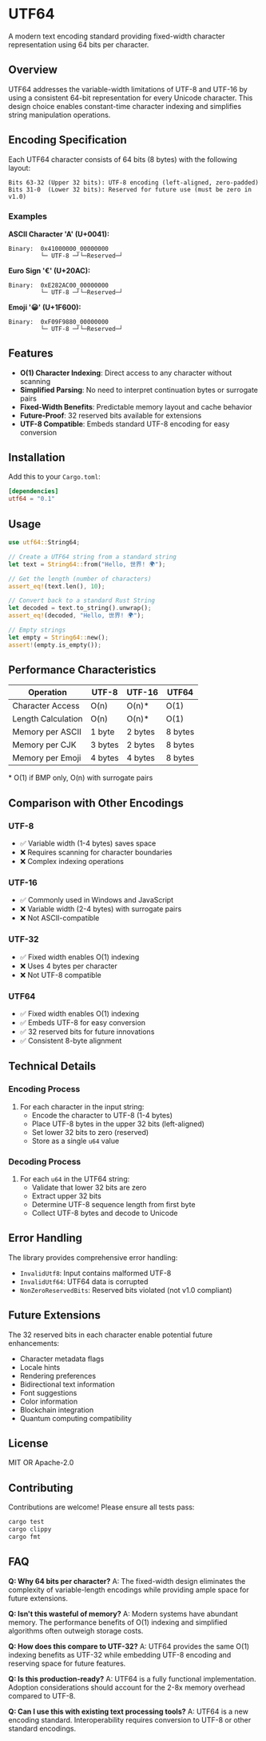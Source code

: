# UTF64

A modern text encoding standard providing fixed-width character representation using 64 bits per character.

## Overview

UTF64 addresses the variable-width limitations of UTF-8 and UTF-16 by using a consistent 64-bit representation for every Unicode character. This design choice enables constant-time character indexing and simplifies string manipulation operations.

## Encoding Specification

Each UTF64 character consists of 64 bits (8 bytes) with the following layout:

```
Bits 63-32 (Upper 32 bits): UTF-8 encoding (left-aligned, zero-padded)
Bits 31-0  (Lower 32 bits): Reserved for future use (must be zero in v1.0)
```

### Examples

**ASCII Character 'A' (U+0041):**

```
Binary:  0x41000000_00000000
         └─ UTF-8 ─┘└─Reserved─┘
```

**Euro Sign '€' (U+20AC):**

```
Binary:  0xE282AC00_00000000
         └─ UTF-8 ─┘└─Reserved─┘
```

**Emoji '😀' (U+1F600):**

```
Binary:  0xF09F9880_00000000
         └─ UTF-8 ─┘└─Reserved─┘
```

## Features

- **O(1) Character Indexing**: Direct access to any character without scanning
- **Simplified Parsing**: No need to interpret continuation bytes or surrogate pairs
- **Fixed-Width Benefits**: Predictable memory layout and cache behavior
- **Future-Proof**: 32 reserved bits available for extensions
- **UTF-8 Compatible**: Embeds standard UTF-8 encoding for easy conversion

## Installation

Add this to your `Cargo.toml`:

```toml
[dependencies]
utf64 = "0.1"
```

## Usage

```rust
use utf64::String64;

// Create a UTF64 string from a standard string
let text = String64::from("Hello, 世界! 🌍");

// Get the length (number of characters)
assert_eq!(text.len(), 10);

// Convert back to a standard Rust String
let decoded = text.to_string().unwrap();
assert_eq!(decoded, "Hello, 世界! 🌍");

// Empty strings
let empty = String64::new();
assert!(empty.is_empty());
```

## Performance Characteristics

| Operation          | UTF-8   | UTF-16  | UTF64   |
| ------------------ | ------- | ------- | ------- |
| Character Access   | O(n)    | O(n)\*  | O(1)    |
| Length Calculation | O(n)    | O(n)\*  | O(1)    |
| Memory per ASCII   | 1 byte  | 2 bytes | 8 bytes |
| Memory per CJK     | 3 bytes | 2 bytes | 8 bytes |
| Memory per Emoji   | 4 bytes | 4 bytes | 8 bytes |

\* O(1) if BMP only, O(n) with surrogate pairs

## Comparison with Other Encodings

### UTF-8

- ✅ Variable width (1-4 bytes) saves space
- ❌ Requires scanning for character boundaries
- ❌ Complex indexing operations

### UTF-16

- ✅ Commonly used in Windows and JavaScript
- ❌ Variable width (2-4 bytes) with surrogate pairs
- ❌ Not ASCII-compatible

### UTF-32

- ✅ Fixed width enables O(1) indexing
- ❌ Uses 4 bytes per character
- ❌ Not UTF-8 compatible

### UTF64

- ✅ Fixed width enables O(1) indexing
- ✅ Embeds UTF-8 for easy conversion
- ✅ 32 reserved bits for future innovations
- ✅ Consistent 8-byte alignment

## Technical Details

### Encoding Process

1. For each character in the input string:
   - Encode the character to UTF-8 (1-4 bytes)
   - Place UTF-8 bytes in the upper 32 bits (left-aligned)
   - Set lower 32 bits to zero (reserved)
   - Store as a single `u64` value

### Decoding Process

1. For each `u64` in the UTF64 string:
   - Validate that lower 32 bits are zero
   - Extract upper 32 bits
   - Determine UTF-8 sequence length from first byte
   - Collect UTF-8 bytes and decode to Unicode

## Error Handling

The library provides comprehensive error handling:

- `InvalidUtf8`: Input contains malformed UTF-8
- `InvalidUtf64`: UTF64 data is corrupted
- `NonZeroReservedBits`: Reserved bits violated (not v1.0 compliant)

## Future Extensions

The 32 reserved bits in each character enable potential future enhancements:

- Character metadata flags
- Locale hints
- Rendering preferences
- Bidirectional text information
- Font suggestions
- Color information
- Blockchain integration
- Quantum computing compatibility

## License

MIT OR Apache-2.0

## Contributing

Contributions are welcome! Please ensure all tests pass:

```bash
cargo test
cargo clippy
cargo fmt
```

## FAQ

**Q: Why 64 bits per character?**
A: The fixed-width design eliminates the complexity of variable-length encodings while providing ample space for future extensions.

**Q: Isn't this wasteful of memory?**
A: Modern systems have abundant memory. The performance benefits of O(1) indexing and simplified algorithms often outweigh storage costs.

**Q: How does this compare to UTF-32?**
A: UTF64 provides the same O(1) indexing benefits as UTF-32 while embedding UTF-8 encoding and reserving space for future features.

**Q: Is this production-ready?**
A: UTF64 is a fully functional implementation. Adoption considerations should account for the 2-8x memory overhead compared to UTF-8.

**Q: Can I use this with existing text processing tools?**
A: UTF64 is a new encoding standard. Interoperability requires conversion to UTF-8 or other standard encodings.
